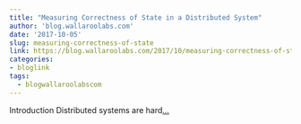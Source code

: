 ```yaml
---
title: "Measuring Correctness of State in a Distributed System"
author: 'blog.wallaroolabs.com'
date: '2017-10-05'
slug: measuring-correctness-of-state
link: https://blog.wallaroolabs.com/2017/10/measuring-correctness-of-state-in-a-distributed-system/
categories:
- bloglink
tags:
  - blogwallaroolabscom
---
```


Introduction Distributed systems are hard[... <i class="fas fa-external-link-alt"></i>](https://blog.wallaroolabs.com/2017/10/measuring-correctness-of-state-in-a-distributed-system/)

